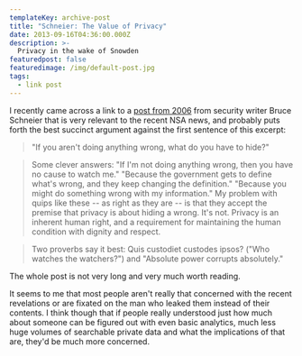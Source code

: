 ```yaml
---
templateKey: archive-post
title: "Schneier: The Value of Privacy"
date: 2013-09-16T04:36:00.000Z
description: >-
  Privacy in the wake of Snowden
featuredpost: false
featuredimage: /img/default-post.jpg
tags:
  - link post
---
```


I recently came across a link to a [post from 2006][1] from security writer Bruce Schneier that is very relevant to the recent NSA news, and probably puts forth the best succinct argument against the first sentence of this excerpt:

[1]: https://www.schneier.com/blog/archives/2006/05/the_value_of_pr.html

>"If you aren't doing anything wrong, what do you have to hide?"

>Some clever answers: "If I'm not doing anything wrong, then you have no cause to watch me." "Because the government gets to define what's wrong, and they keep changing the definition." "Because you might do something wrong with my information." My problem with quips like these -- as right as they are -- is that they accept the premise that privacy is about hiding a wrong. It's not. Privacy is an inherent human right, and a requirement for maintaining the human condition with dignity and respect.

>Two proverbs say it best: Quis custodiet custodes ipsos? ("Who watches the watchers?") and "Absolute power corrupts absolutely."

The whole post is not very long and very much worth reading.

It seems to me that most people aren't really that concerned with the recent revelations or are fixated on the man who leaked them instead of their contents. I think though that if people really understood just how much about someone can be figured out with even basic analytics, much less huge volumes of searchable private data and what the implications of that are, they'd be much more concerned.
